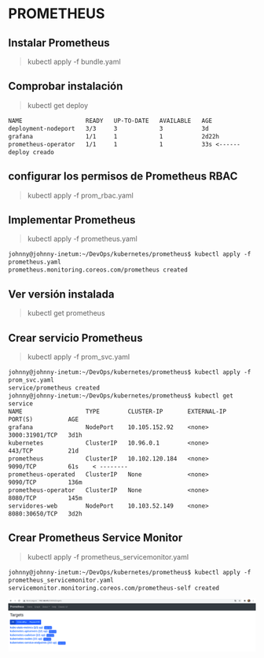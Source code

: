 # PROMETHEUS

## Instalar Prometheus
> kubectl apply -f bundle.yaml 

## Comprobar instalación
> kubectl get deploy
```
NAME                  READY   UP-TO-DATE   AVAILABLE   AGE
deployment-nodeport   3/3     3            3           3d
grafana               1/1     1            1           2d22h
prometheus-operator   1/1     1            1           33s <------ deploy creado
```
## configurar los permisos de Prometheus RBAC
> kubectl apply -f prom_rbac.yaml 

## Implementar Prometheus
>  kubectl apply -f prometheus.yaml
```
johnny@johnny-inetum:~/DevOps/kubernetes/prometheus$ kubectl apply -f prometheus.yaml
prometheus.monitoring.coreos.com/prometheus created
```
## Ver versión instalada
> kubectl get prometheus

## Crear servicio Prometheus
> kubectl apply -f prom_svc.yaml
```
johnny@johnny-inetum:~/DevOps/kubernetes/prometheus$ kubectl apply -f prom_svc.yaml
service/prometheus created
johnny@johnny-inetum:~/DevOps/kubernetes/prometheus$ kubectl get service
NAME                  TYPE        CLUSTER-IP       EXTERNAL-IP   PORT(S)          AGE
grafana               NodePort    10.105.152.92    <none>        3000:31901/TCP   3d1h
kubernetes            ClusterIP   10.96.0.1        <none>        443/TCP          21d
prometheus            ClusterIP   10.102.120.184   <none>        9090/TCP         61s    < --------
prometheus-operated   ClusterIP   None             <none>        9090/TCP         136m
prometheus-operator   ClusterIP   None             <none>        8080/TCP         145m
servidores-web        NodePort    10.103.52.149    <none>        8080:30650/TCP   3d2h
```
## Crear Prometheus Service Monitor
> kubectl apply -f prometheus_servicemonitor.yaml
```
johnny@johnny-inetum:~/DevOps/kubernetes/prometheus$ kubectl apply -f prometheus_servicemonitor.yaml
servicemonitor.monitoring.coreos.com/prometheus-self created
```

![Prometheus Objetives](https://github.com/joh1986nny/DevOps/blob/master/images/prometheus_objetives.png)